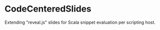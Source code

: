 CodeCenteredSlides
==================

Extending "reveal.js" slides for Scala snippet evaluation per scripting host.
